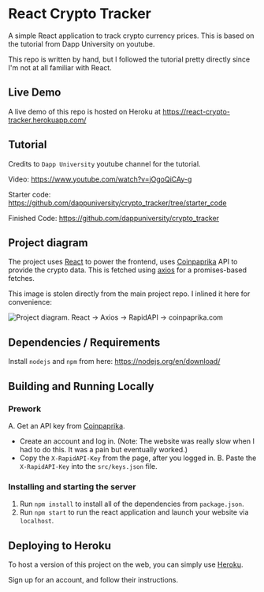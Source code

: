 # React Crypto Tracker

A simple React application to track crypto currency prices. This is based on the tutorial from Dapp University on youtube.

This repo is written by hand, but I followed the tutorial pretty directly since I'm not at all familiar with React.

## Live Demo

A live demo of this repo is hosted on Heroku at https://react-crypto-tracker.herokuapp.com/

## Tutorial

Credits to `Dapp University` youtube channel for the tutorial.

Video: https://www.youtube.com/watch?v=jOgoQiCAy-g

Starter code: https://github.com/dappuniversity/crypto_tracker/tree/starter_code

Finished Code: https://github.com/dappuniversity/crypto_tracker

## Project diagram

The project uses [React](https://reactjs.org/) to power the frontend, uses [Coinpaprika](https://rapidapi.com/lbraciszewski/api/coinpaprika1) API to provide the crypto data. This is fetched using [axios](https://github.com/axios/axios) for a promises-based fetches.

This image is stolen directly from the main project repo. I inlined it here for convenience:

![Project diagram. React -> Axios -> RapidAPI -> coinpaprika.com](https://camo.githubusercontent.com/680699d03d04b7da2d694400f35d8cbf52b3953f7e605b632d27e2c95a1b9cb4/68747470733a2f2f692e6779617a6f2e636f6d2f65333037373764353137373635623634346434636639373538623064623535632e706e67)

## Dependencies / Requirements

Install `nodejs` and `npm` from here: https://nodejs.org/en/download/

## Building and Running Locally

### Prework
A. Get an API key from [Coinpaprika](https://english.api.rakuten.net/lbraciszewski/api/coinpaprika1).
- Create an account and log in. (Note: The website was really slow when I had to do this. It was a pain but eventually worked.)
- Copy the `X-RapidAPI-Key` from the page, after you logged in.
B. Paste the `X-RapidAPI-Key` into the `src/keys.json` file.

### Installing and starting the server

1. Run `npm install` to install all of the dependencies from `package.json`.
2. Run `npm start` to run the react application and launch your website via `localhost`.

## Deploying to Heroku

To host a version of this project on the web, you can simply use [Heroku](https://www.heroku.com/home).

Sign up for an account, and follow their instructions.
